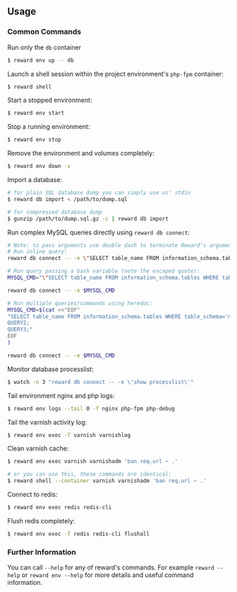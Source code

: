 ## Usage

### Common Commands

Run only the `db` container

``` bash
$ reward env up -- db
```

Launch a shell session within the project environment's `php-fpm` container:

``` bash
$ reward shell
```

Start a stopped environment:

``` bash
$ reward env start
```

Stop a running environment:

``` bash
$ reward env stop
```

Remove the environment and volumes completely:

``` bash
$ reward env down -v
```

Import a database:

``` bash
# for plain SQL database dump you can simply use os' stdin
$ reward db import < /path/to/dump.sql

# for compressed database dump
$ gunzip /path/to/dump.sql.gz -c | reward db import
```

Run complex MySQL queries directly using `reward db connect`:

``` bash
# Note: to pass arguments use double dash to terminate Reward's argument parsing and escape the special characters [;'"]*
# Run inline query:
reward db connect -- -e \"SELECT table_name FROM information_schema.tables WHERE table_schema=\'magento\' ORDER BY table_name LIMIT 5\;\"

# Run query passing a bash variable (note the escaped quote):
MYSQL_CMD="\"SELECT table_name FROM information_schema.tables WHERE table_schema='magento' ORDER BY table_name LIMIT 5;\""

reward db connect -- -e $MYSQL_CMD

# Run multiple queries/commands using heredoc:
MYSQL_CMD=$(cat <<"EOF"
"SELECT table_name FROM information_schema.tables WHERE table_schema='magento' ORDER BY table_name LIMIT 5;
QUERY2;
QUERY3;"
EOF
)

reward db connect -- -e $MYSQL_CMD
```

Monitor database processlist:

``` bash
$ watch -n 3 "reward db connect -- -e \'show processlist\'"
```

Tail environment nginx and php logs:

``` bash
$ reward env logs --tail 0 -f nginx php-fpm php-debug
```

Tail the varnish activity log:

``` bash
$ reward env exec -T varnish varnishlog
```

Clean varnish cache:

``` bash
$ reward env exec varnish varnishadm 'ban req.url ~ .'

# or you can use this, these commands are identical:
$ reward shell --container varnish varnishadm 'ban req.url ~ .'
```

Connect to redis:

``` bash
$ reward env exec redis redis-cli
```

Flush redis completely:

``` bash
$ reward env exec -T redis redis-cli flushall
```

### Further Information

You can call `--help` for any of reward's commands. For example `reward --help` or `reward env --help` for more
details and useful command information.
